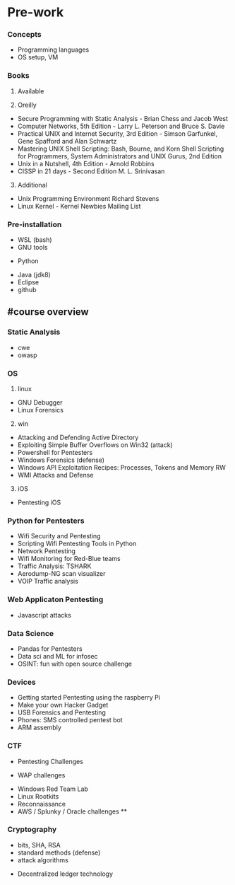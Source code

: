 # Pre-work

### Concepts
- Programming languages
- OS setup, VM

### Books
1. Available

2. Oreilly
- Secure Programming with Static Analysis - Brian Chess and Jacob West
 - Computer Networks, 5th Edition - Larry L. Peterson and Bruce S. Davie
 - Practical UNIX and Internet Security, 3rd Edition - Simson Garfunkel, Gene Spafford and Alan Schwartz
 - Mastering UNIX Shell Scripting: Bash, Bourne, and Korn Shell Scripting for Programmers, System Administrators and UNIX Gurus, 2nd Edition
 - Unix in a Nutshell, 4th Edition - Arnold Robbins
 - CISSP in 21 days - Second Edition M. L. Srinivasan
3. Additional
- Unix Programming Environment Richard Stevens
- Linux Kernel - Kernel Newbies Mailing List

### Pre-installation
- WSL (bash)
- GNU tools
* Python
- Java (jdk8)
- Eclipse
- github


#course overview
------

### Static Analysis 
* cwe
* owasp

### OS
1. linux
* GNU Debugger
* Linux Forensics
2. win
* Attacking and Defending Active Directory
* Exploiting Simple Buffer Overflows on Win32 (attack)
* Powershell for Pentesters
* Windows Forensics (defense)
* Windows API Exploitation Recipes: Processes, Tokens and Memory RW
* WMI Attacks and Defense

3. iOS
* Pentesting iOS
  
### Python for Pentesters
* Wifi Security and Pentesting
* Scripting Wifi Pentesting Tools in Python
* Network Pentesting
* Wifi Monitoring for Red-Blue teams
* Traffic Analysis: TSHARK 
* Aerodump-NG scan visualizer
* VOIP Traffic analysis

### Web Applicaton Pentesting
  * Javascript attacks
  
### Data Science
* Pandas for Pentesters
* Data sci and ML for infosec
* OSINT: fun with open source challenge
  
### Devices
* Getting started Pentesting using the raspberry Pi
* Make your own Hacker Gadget
* USB Forensics and Pentesting
* Phones: SMS controlled pentest bot
* ARM assembly
  
### CTF
- Pentesting Challenges
* WAP challenges
- Windows Red Team Lab
- Linux Rootkits
- Reconnaissance
- AWS / Splunky / Oracle challenges **

### Cryptography
- bits, SHA, RSA
- standard methods (defense)
- attack algorithms
* Decentralized ledger technology

